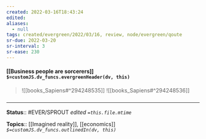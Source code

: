 ```yaml
---
created: 2022-03-16T18:43:24 
edited: 
aliases:
  - null
tags: created/evergreen/2022/03/16, review, node/evergreen/qoute
sr-due: 2022-03-20
sr-interval: 3
sr-ease: 230
---
```


#### [[Business people are sorcerers]] `$=customJS.dv_funcs.evergreenHeader(dv, this)`


> ![[books_Sapiens#^294248535]]
> ![[books_Sapiens#^294248536]]

### <hr class="footnote"/>

**Status**:: #EVER/SPROUT
*edited `=this.file.mtime`*

**Topics**:: [[Imagined reality]], [[economics]]
*`$=customJS.dv_funcs.outlinedIn(dv, this)`*

